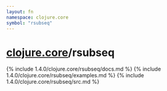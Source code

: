 ```yaml
---
layout: fn
namespace: clojure.core
symbol: "rsubseq"
---
```


# [clojure.core](../)/rsubseq

{% include 1.4.0/clojure.core/rsubseq/docs.md %}
{% include 1.4.0/clojure.core/rsubseq/examples.md %}
{% include 1.4.0/clojure.core/rsubseq/src.md %}


